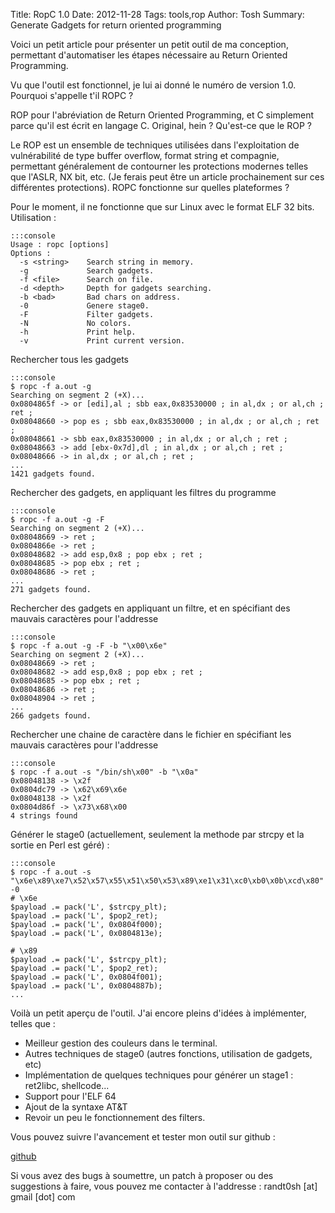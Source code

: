 Title: RopC 1.0
Date: 2012-11-28
Tags: tools,rop
Author: Tosh
Summary: Generate Gadgets for return oriented programming

Voici un petit article pour présenter un petit outil de ma conception, permettant d'automatiser les étapes nécessaire au Return Oriented Programming.

Vu que l'outil est fonctionnel, je lui ai donné le numéro de version 1.0.
Pourquoi s'appelle t'il ROPC ?

ROP pour l'abréviation de Return Oriented Programming, et C simplement parce qu'il est écrit en langage C. Original, hein ?
Qu'est-ce que le ROP ?

Le ROP est un ensemble de techniques utilisées dans l'exploitation de vulnérabilité de type buffer overflow, format string et compagnie, permettant généralement de contourner les protections modernes telles que l'ASLR, NX bit, etc. (Je ferais peut être un article prochainement sur ces différentes protections).
ROPC fonctionne sur quelles plateformes ?

Pour le moment, il ne fonctionne que sur Linux avec le format ELF 32 bits.
Utilisation :

	:::console
	Usage : ropc [options]
	Options : 
	  -s <string>    Search string in memory.
	  -g             Search gadgets.
	  -f <file>      Search on file.
	  -d <depth>     Depth for gadgets searching.
	  -b <bad>       Bad chars on address.
	  -0             Genere stage0.
	  -F             Filter gadgets.
	  -N             No colors.
	  -h             Print help.
	  -v             Print current version.

Rechercher tous les gadgets

	:::console
	$ ropc -f a.out -g
	Searching on segment 2 (+X)...
	0x0804865f -> or [edi],al ; sbb eax,0x83530000 ; in al,dx ; or al,ch ; ret ; 
	0x08048660 -> pop es ; sbb eax,0x83530000 ; in al,dx ; or al,ch ; ret ; 
	0x08048661 -> sbb eax,0x83530000 ; in al,dx ; or al,ch ; ret ; 
	0x08048663 -> add [ebx-0x7d],dl ; in al,dx ; or al,ch ; ret ; 
	0x08048666 -> in al,dx ; or al,ch ; ret ;
	...
	1421 gadgets found.

Rechercher des gadgets, en appliquant les filtres du programme

	:::console
	$ ropc -f a.out -g -F
	Searching on segment 2 (+X)...
	0x08048669 -> ret ; 
	0x0804866e -> ret ; 
	0x08048682 -> add esp,0x8 ; pop ebx ; ret ; 
	0x08048685 -> pop ebx ; ret ; 
	0x08048686 -> ret ;
	...
	271 gadgets found.

Rechercher des gadgets en appliquant un filtre, et en spécifiant des mauvais caractères pour l'addresse

	:::console
	$ ropc -f a.out -g -F -b "\x00\x6e"
	Searching on segment 2 (+X)...
	0x08048669 -> ret ; 
	0x08048682 -> add esp,0x8 ; pop ebx ; ret ; 
	0x08048685 -> pop ebx ; ret ; 
	0x08048686 -> ret ; 
	0x08048904 -> ret ;
	...
	266 gadgets found.

Rechercher une chaine de caractère dans le fichier en spécifiant les mauvais caractères pour l'addresse

	:::console
	$ ropc -f a.out -s "/bin/sh\x00" -b "\x0a"
	0x08048138 -> \x2f
	0x0804dc79 -> \x62\x69\x6e
	0x08048138 -> \x2f
	0x0804d86f -> \x73\x68\x00
	4 strings found

Générer le stage0 (actuellement, seulement la methode par strcpy et la sortie en Perl est géré) :

	:::console
	$ ropc -f a.out -s "\x6e\x89\xe7\x52\x57\x55\x51\x50\x53\x89\xe1\x31\xc0\xb0\x0b\xcd\x80" -0
	# \x6e
	$payload .= pack('L', $strcpy_plt);
	$payload .= pack('L', $pop2_ret);
	$payload .= pack('L', 0x0804f000);
	$payload .= pack('L', 0x0804813e);

	# \x89
	$payload .= pack('L', $strcpy_plt);
	$payload .= pack('L', $pop2_ret);
	$payload .= pack('L', 0x0804f001);
	$payload .= pack('L', 0x0804887b);
	...

 

Voilà un petit aperçu de l'outil. J'ai encore pleins d'idées à implémenter, telles que :

* Meilleur gestion des couleurs dans le terminal.
* Autres techniques de stage0 (autres fonctions, utilisation de gadgets, etc)
* Implémentation de quelques techniques pour générer un stage1 : ret2libc, shellcode...
* Support pour l'ELF 64
* Ajout de la syntaxe AT&T
* Revoir un peu le fonctionnement des filters.

Vous pouvez suivre l'avancement et tester mon outil sur github :

[github](https://github.com/t00sh/ropc)

Si vous avez des bugs à soumettre, un patch à proposer ou des suggestions à faire, vous pouvez me contacter à l'addresse : randt0sh [at] gmail [dot] com

